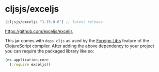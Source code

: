 # cljsjs/exceljs

[](dependency)
```clojure
[cljsjs/exceljs "1.15.0-0"] ;; latest release
```
[](/dependency)


https://github.com/exceljs/exceljs

This jar comes with `deps.cljs` as used by the [Foreign Libs][flibs] feature
of the ClojureScript compiler. After adding the above dependency to your project
you can require the packaged library like so:

```clojure
(ns application.core
  (:require exceljs))
```

[flibs]: https://clojurescript.org/reference/packaging-foreign-deps
